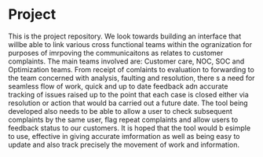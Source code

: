 # Project
This is the project repository. We look towards building an interface that willbe able to link various cross functional teams within the ogranization for purposes of imrpoving the communicaitons as relates to customer complaints. The main teams involved are: Customer care, NOC, SOC and Optimization teams. From receipt of comlaints to evaluation to forwarding to the team concerned with analysis, faulting and resolution, there s a need for seamless flow of work, quick and up to date feedback adn accurate tracking of issues raised up to the point that each case is closed either via resolution or action that would ba carried out a future date. The tool being developed also needs to be able to allow a user to check subsequent complaints by the same user, flag repeat complaints and allow users to feedback status to our customers.
It is hoped that the tool would b esimple to use, effective in giving accurate imformation as well as being easy to update and also track precisely the movement of work and information.
